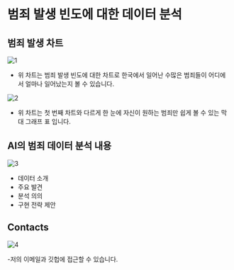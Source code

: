 # 범죄 발생 빈도에 대한 데이터 분석

## 범죄 발생 차트
![1](https://github.com/swifty-hh/lion_project1/assets/106498918/5a7310fd-2bd6-4128-8a3f-0b637131d068)


- 위 차트는 범죄 발생 빈도에 대한 차트로 한국에서 일어난 수많은 범죄들이 어디에서 얼마나 일어났는지 볼 수 있습니다.


![2](https://github.com/swifty-hh/lion_project1/assets/106498918/dc53aa0f-4331-4a31-8cb5-51a3e5b3d48f)


- 위 차트는 첫 번째 차트와 다르게 한 눈에 자신이 원하는 범죄만 쉽게 볼 수 있는 막대 그래프 표 입니다.

## AI의 범죄 데이터 분석 내용
![3](https://github.com/swifty-hh/lion_project1/assets/106498918/c6a02f6f-5aa7-4796-9660-c9f9e152e591)

- 데이터 소개
- 주요 발견
- 분석 의의
- 구현 전략 제안

## Contacts
![4](https://github.com/swifty-hh/lion_project1/assets/106498918/e7739cfa-fbca-4682-8af2-b356c63f6176)

-저의 이메일과 깃헙에 접근할 수 있습니다.
